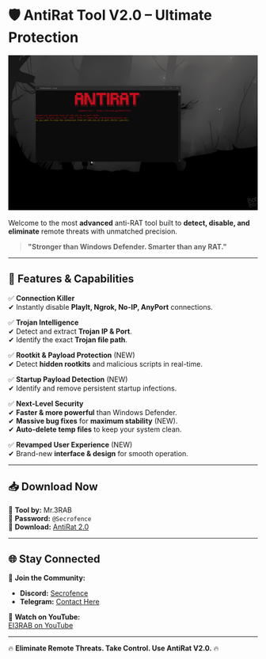# 🛡️ AntiRat Tool V2.0 – Ultimate Protection

![AntiRat](AntiRat.png)

Welcome to the most **advanced** anti-RAT tool built to **detect, disable, and eliminate** remote threats with unmatched precision.

> **"Stronger than Windows Defender. Smarter than any RAT."**

---

## 🚀 Features & Capabilities

✅ **Connection Killer**  
✔ Instantly disable **PlayIt, Ngrok, No-IP, AnyPort** connections.  

✅ **Trojan Intelligence**  
✔ Detect and extract **Trojan IP & Port**.  
✔ Identify the exact **Trojan file path**.  

✅ **Rootkit & Payload Protection** (NEW)  
✔ Detect **hidden rootkits** and malicious scripts in real-time.  

✅ **Startup Payload Detection** (NEW)  
✔ Identify and remove persistent startup infections.  

✅ **Next-Level Security**  
✔ **Faster & more powerful** than Windows Defender.  
✔ **Massive bug fixes** for **maximum stability** (NEW).  
✔ **Auto-delete temp files** to keep your system clean.  

✅ **Revamped User Experience** (NEW)  
✔ Brand-new **interface & design** for smooth operation.  

---

## 📥 Download Now
🔹 **Tool by:** Mr.3RAB  
🔹 **Password:** `@Secrofence`  
🔹 **Download:** [AntiRat 2.0](https://github.com/3raab-cx/AntiRat/raw/refs/heads/main/AntiRat%202.0.exe)  

---

## 🌐 Stay Connected

💬 **Join the Community:**  
- **Discord:** [Secrofence](https://discord.gg/7MG3NSHnnG)  
- **Telegram:** [Contact Here](https://t.me/al3rab1235)  

🎥 **Watch on YouTube:**  
[EI3RAB on YouTube](https://www.youtube.com/@3RAAB/videos)  

---

🔥 **Eliminate Remote Threats. Take Control. Use AntiRat V2.0.** 🔥

